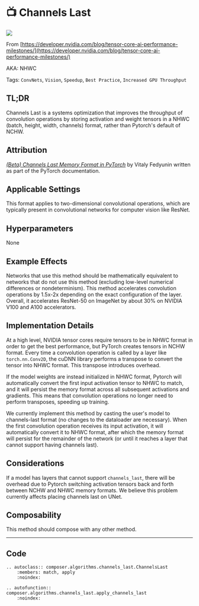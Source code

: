 # 📺 Channels Last

![](https://storage.googleapis.com/docs.mosaicml.com/images/methods/channels_last.png)

From [https://developer.nvidia.com/blog/tensor-core-ai-performance-milestones/](https://developer.nvidia.com/blog/tensor-core-ai-performance-milestones/)

AKA: NHWC

Tags: `ConvNets`, `Vision`, `Speedup`, `Best Practice`, `Increased GPU Throughput`

## TL;DR

Channels Last is a systems optimization that improves the throughput of convolution operations by storing activation and weight tensors in a NHWC (batch, height, width, channels) format, rather than Pytorch's default of NCHW.

## Attribution

*[(Beta) Channels Last Memory Format in PyTorch](https://pytorch.org/tutorials/intermediate/memory_format_tutorial.html#:~:text=Pytorch%20supports%20memory%20formats%20(and,1%2C%2048%2C%203))* by Vitaly Fedyunin written as part of the PyTorch documentation.

## Applicable Settings

This format applies to two-dimensional convolutional operations, which are typically present in convolutional networks for computer vision like ResNet.

## Hyperparameters

None

## Example Effects

Networks that use this method should be mathematically equivalent to networks that do not use this method (excluding low-level numerical differences or nondeterminism). This method accelerates convolution operations by 1.5x-2x depending on the exact configuration of the layer. Overall, it accelerates ResNet-50 on ImageNet by about 30% on NVIDIA V100 and A100 accelerators.

## Implementation Details

At a high level, NVIDIA tensor cores require tensors to be in NHWC format in order to get the best performance, but PyTorch creates tensors in NCHW format. Every time a convolution operation is called by a layer like `torch.nn.Conv2D`, the cuDNN library performs a transpose to convert the tensor into NHWC format. This transpose introduces overhead.

If the model weights are instead initialized in NHWC format, Pytorch will automatically convert the first input activation tensor to NHWC to match, and it will persist the memory format across all subsequent activations and gradients. This means that convolution operations no longer need to perform transposes, speeding up training.

We currently implement this method by casting the user's model to channels-last format (no changes to the dataloader are necessary). When the first convolution operation receives its input activation, it will automatically convert it to NHWC format, after which the memory format will persist for the remainder of the network (or until it reaches a layer that cannot support having channels last).

## Considerations

If a model has layers that cannot support `channels_last`, there will be overhead due to Pytorch switching activation tensors back and forth between NCHW and NHWC memory formats. We believe this problem currently affects placing channels last on UNet.

## Composability

This method should compose with any other method.

---

## Code

```{eval-rst}
.. autoclass:: composer.algorithms.channels_last.ChannelsLast
    :members: match, apply
    :noindex:

.. autofunction:: composer.algorithms.channels_last.apply_channels_last
    :noindex:
```
